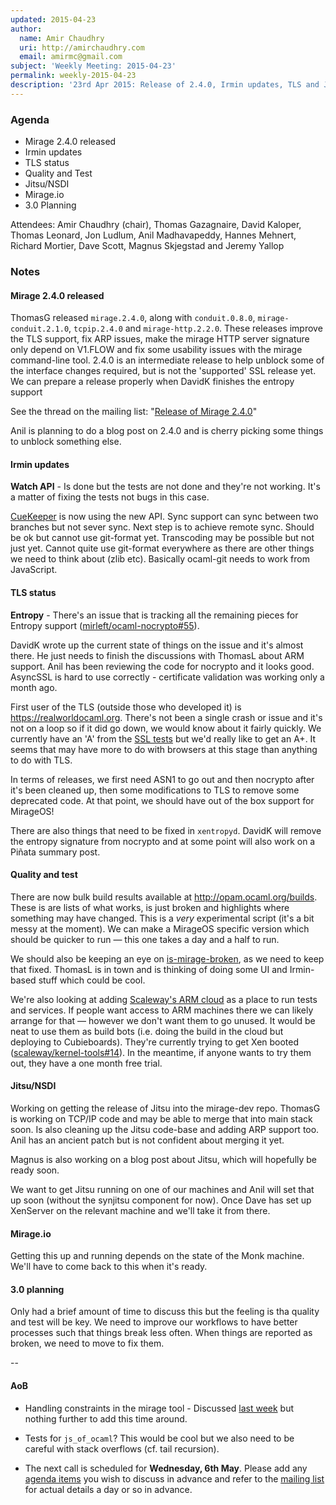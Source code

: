 ```yaml
---
updated: 2015-04-23
author:
  name: Amir Chaudhry
  uri: http://amirchaudhry.com
  email: amirmc@gmail.com
subject: 'Weekly Meeting: 2015-04-23'
permalink: weekly-2015-04-23
description: '23rd Apr 2015: Release of 2.4.0, Irmin updates, TLS and Jitsu'
---
```


### Agenda ###

- Mirage 2.4.0 released
- Irmin updates
- TLS status
- Quality and Test
- Jitsu/NSDI
- Mirage.io
- 3.0 Planning

Attendees: Amir Chaudhry (chair), Thomas Gazagnaire, David Kaloper,
Thomas Leonard, Jon Ludlum, Anil Madhavapeddy, Hannes Mehnert,
Richard Mortier, Dave Scott, Magnus Skjegstad and Jeremy Yallop

### Notes ###

#### Mirage 2.4.0 released ####

ThomasG released `mirage.2.4.0`, along with `conduit.0.8.0`,
`mirage-conduit.2.1.0`, `tcpip.2.4.0` and `mirage-http.2.2.0`. These releases
improve the TLS support, fix ARP issues, make the mirage HTTP server signature
only depend on V1.FLOW and fix some usability issues with the mirage
command-line tool. 2.4.0 is an intermediate release to help unblock some of
the interface changes required, but is not the 'supported' SSL release yet.
We can prepare a release properly when DavidK finishes the entropy support

See the thread on the mailing list: "[Release of Mirage 2.4.0][2.4-mail]"

[2.4-mail]: http://lists.xenproject.org/archives/html/mirageos-devel/2015-04/msg00048.html

Anil is planning to do a blog post on 2.4.0 and is cherry picking some things
to unblock something else. 

#### Irmin updates ####

<!-- **Custom Merges** - Defining custom merges should be done. -->

**Watch API** - Is done but the tests are not done and they're not working.
It's a matter of fixing the tests not bugs in this case.

[CueKeeper][] is now using the new API.  Sync support can sync between two
branches but not sever sync. Next step is to achieve remote sync. Should be ok
but cannot use git-format yet. Transcoding may be possible but not just yet.
Cannot quite use git-format everywhere as there are other things we need to
think about (zlib etc). Basically ocaml-git needs to work from JavaScript.

[CueKeeper]: https://github.com/talex5/cuekeeper


#### TLS status ####

**Entropy** - There's an issue that is tracking all the remaining pieces for
Entropy support ([mirleft/ocaml-nocrypto#55][]).  

DavidK wrote up the current state of things on the issue and it's almost there.
He just needs to finish the discussions with ThomasL about ARM support. Anil
has been reviewing the code for nocrypto and it looks good. AsyncSSL is hard
to use correctly - certificate validation was working only a month ago.

First user of the TLS (outside those who developed it) is
<https://realworldocaml.org>. There's not been a single crash or issue and
it's not on a loop so if it did go down, we would know about it fairly quickly.
We currently have an 'A' from the [SSL tests][ssl-test] but we'd really like
to get an A+. It seems that may have more to do with browsers at this stage
than anything to do with TLS.

In terms of releases, we first need ASN1 to go out and then nocrypto after
it's been cleaned up, then some modifications to TLS to remove some deprecated
code. At that point, we should have out of the box support for MirageOS!

There are also things that need to be fixed in `xentropyd`. DavidK will remove
the entropy signature from nocrypto and at some point will also work on a
Piñata summary post.


[mirleft/ocaml-nocrypto#55]: https://github.com/mirleft/ocaml-nocrypto/issues/55
[ssl-test]: https://www.ssllabs.com/ssltest/analyze.html?d=realworldocaml.org&latest


#### Quality and test #### 

There are now bulk build results available at <http://opam.ocaml.org/builds>.
These is are lists of what works, is just broken and highlights where
something may have changed.  This is a *very* experimental script (it's a bit
messy at the moment).  We can make a MirageOS specific version which should be
quicker to run — this one takes a day and a half to run.

We should also be keeping an eye on [is-mirage-broken][], as we need to keep
that fixed. ThomasL is in town and is thinking of doing some UI and
Irmin-based stuff which could be cool.

We're also looking at adding [Scaleway's ARM cloud][scaleway] as a place to
run tests and services.  If people want access to ARM machines there we can
likely arrange for that — however we don't want them to go unused. It would be
neat to use them as build bots (i.e. doing the build in the cloud but
deploying to Cubieboards). They're currently trying to get Xen booted
([scaleway/kernel-tools#14][scaleway-xen]).  In the meantime, if anyone wants
to try them out, they have a one month free trial.

[is-mirage-broken]: https://github.com/mirage/is-mirage-broken/blob/master/logs/README.md
[scaleway]: https://www.scaleway.com
[scaleway-xen]: https://github.com/scaleway/kernel-tools/issues/14


#### Jitsu/NSDI ####

Working on getting the release of Jitsu into the mirage-dev repo. ThomasG is
working on TCP/IP code and may be able to merge that into main stack soon.
Is also cleaning up the Jitsu code-base and adding ARP support too. Anil has
an ancient patch but is not confident about merging it yet. 

Magnus is also working on a blog post about Jitsu, which will hopefully be
ready soon.

We want to get Jitsu running on one of our machines and Anil will set that up
soon (without the synjitsu component for now). Once Dave has set up XenServer
on the relevant machine and we'll take it from there. 


#### Mirage.io ####

Getting this up and running depends on the state of the Monk machine.
We'll have to come back to this when it's ready.

#### 3.0 planning ####

Only had a brief amount of time to discuss this but the feeling is tha
quality and test will be key. We need to improve our workflows to have better
processes such that things break less often. When things are reported as
broken, we need to move to fix them.


-- 

#### AoB ####

- Handling constraints in the mirage tool - Discussed [last week][constraints]
but nothing further to add this time around.

- Tests for `js_of_ocaml`? This would be cool but we also need to be careful
with stack overflows (cf. tail recursion). 

- The next call is scheduled for **Wednesday, 6th May**. Please add any
[agenda items][call-agenda] you wish to discuss in advance and refer to the
[mailing list][mir-mail] for actual details a day or so in advance.

[constraints]: https://mirage.io/weekly/weekly-2015-04-09#Handlingconstraintsinthemiragetool
[call-agenda]: https://github.com/mirage/mirage-www/wiki/Call-Agenda
[mir-mail]: http://lists.xenproject.org/cgi-bin/mailman/listinfo/mirageos-devel


